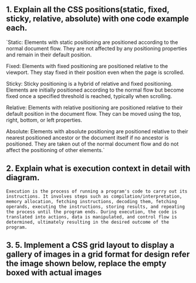 ## 1. Explain all the CSS positions(static, fixed, sticky, relative, absolute) with one code example each.

`Static: Elements with static positioning are positioned according to the normal document flow. They are not affected by any positioning properties and remain in their default position.

Fixed: Elements with fixed positioning are positioned relative to the viewport. They stay fixed in their position even when the page is scrolled.

Sticky: Sticky positioning is a hybrid of relative and fixed positioning. Elements are initially positioned according to the normal flow but become fixed once a specified threshold is reached, typically when scrolling.

Relative: Elements with relative positioning are positioned relative to their default position in the document flow. They can be moved using the top, right, bottom, or left properties.

Absolute: Elements with absolute positioning are positioned relative to their nearest positioned ancestor or the document itself if no ancestor is positioned. They are taken out of the normal document flow and do not affect the positioning of other elements.`

## 2. Explain what is execution context in detail with diagram.

`Execution is the process of running a program's code to carry out its instructions. It involves steps such as compilation/interpretation, memory allocation, fetching instructions, decoding them, fetching operands, executing the instructions, storing results, and repeating the process until the program ends. During execution, the code is translated into actions, data is manipulated, and control flow is determined, ultimately resulting in the desired outcome of the program.`

## 3. 5. Implement a CSS grid layout to display a gallery of images in a grid format for design refer the image shown below, replace the empty boxed with actual images
